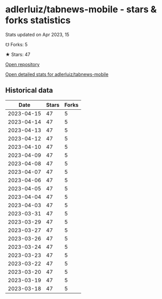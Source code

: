 # adlerluiz/tabnews-mobile - stars & forks statistics

Stats updated on Apr 2023, 15

☋ Forks: 5

★ Stars: 47

[Open repository](https://github.com/adlerluiz/tabnews-mobile)

[Open detailed stats for adlerluiz/tabnews-mobile](https://reviewgithub.com/rep/adlerluiz/tabnews-mobile)

## Historical data
| Date | Stars | Forks |
|------|-------|-------|
| 2023-04-15 | 47 | 5 | 
| 2023-04-14 | 47 | 5 | 
| 2023-04-13 | 47 | 5 | 
| 2023-04-12 | 47 | 5 | 
| 2023-04-10 | 47 | 5 | 
| 2023-04-09 | 47 | 5 | 
| 2023-04-08 | 47 | 5 | 
| 2023-04-07 | 47 | 5 | 
| 2023-04-06 | 47 | 5 | 
| 2023-04-05 | 47 | 5 | 
| 2023-04-04 | 47 | 5 | 
| 2023-04-03 | 47 | 5 | 
| 2023-03-31 | 47 | 5 | 
| 2023-03-29 | 47 | 5 | 
| 2023-03-27 | 47 | 5 | 
| 2023-03-26 | 47 | 5 | 
| 2023-03-24 | 47 | 5 | 
| 2023-03-23 | 47 | 5 | 
| 2023-03-22 | 47 | 5 | 
| 2023-03-20 | 47 | 5 | 
| 2023-03-19 | 47 | 5 | 
| 2023-03-18 | 47 | 5 | 

